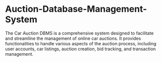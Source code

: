 # Auction-Database-Management-System
The Car Auction DBMS is a comprehensive system designed to facilitate and streamline the management of online car auctions. It provides functionalities to handle various aspects of the auction process, including user accounts, car listings, auction creation, bid tracking, and transaction management.
